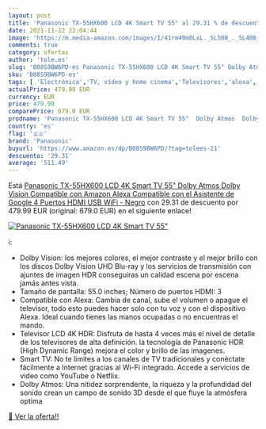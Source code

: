 ```yaml
---
layout: post
title: 'Panasonic TX-55HX600 LCD 4K Smart TV 55" al 29.31 % de descuento'
date: 2021-11-22 22:04:44
image: 'https://m.media-amazon.com/images/I/41rm49m0LxL._SL500_._SL400_.jpg'
comments: true
category: ofertas
author: 'tole.es'
slug: 'B08S9BW6PD-es Panasonic TX-55HX600 LCD 4K Smart TV 55" Dolby Atmos Dolby...'
sku: 'B08S9BW6PD-es'
tags: [ 'Electrónica','TV, vídeo y home cinema','Televisores','alexa','panasonic', ]
actualPrice: 479.99 EUR
currency: EUR
price: 479.99
comparePrice: 679.0 EUR
prodname: 'Panasonic TX-55HX600 LCD 4K Smart TV 55"  Dolby Atmos  Dolby Vision  Compatible con Amazon Alexa  Compatible con el Asistente de Google  4 Puertos HDMI  USB  WiFi - Negro'
country: 'es'
flag: '🇪🇸'
brand: 'Panasonic'
buyurl: 'https://www.amazon.es/dp/B08S9BW6PD/?tag=tolees-21'
descuento: '29.31'
average: '511.49'
---
```


Está [Panasonic TX-55HX600 LCD 4K Smart TV 55"  Dolby Atmos  Dolby Vision  Compatible con Amazon Alexa  Compatible con el Asistente de Google  4 Puertos HDMI  USB  WiFi - Negro](https://www.amazon.es/dp/B08S9BW6PD/?tag=tolees-21) con 29.31 de descuento por 479.99 EUR (original: 679.0 EUR) en el siguiente enlace!

[![Panasonic TX-55HX600 LCD 4K Smart TV 55"](https://m.media-amazon.com/images/I/41rm49m0LxL._SL500_._SL400_.jpg)](https://www.amazon.es/dp/B08S9BW6PD/?tag=tolees-21)

ℹ️:

- Dolby Vision: los mejores colores, el mejor contraste y el mejor brillo con los discos Dolby Vision UHD Blu-ray y los servicios de transmisión con ajuntes de imagen HDR conseguiras un calidad escena por escena jamás antes vista.
- Tamaño de pantalla: 55.0 inches; Número de puertos HDMI: 3
- Compatible con Alexa: Cambia de canal, sube el volumen o apague el televisor, todo esto puedes hacer solo con tu voz y con el dispositivo Alexa. Ideal cuando tienes las manos ocupadas o no encuentras el mando.
- Televisor LCD 4K HDR: Disfruta de hasta 4 veces más el nivel de detalle de los televisores de alta definición. la tecnología de Panasonic HDR (High Dynamic Range) mejora el color y brillo de las imagenes.
- Smart TV: No te limites a los canales de TV tradicionales y conéctate fácilmente a Internet gracias al Wi-Fi integrado. Accede a servicios de video como YouTube o Netflix.
- Dolby Atmos: Una nitidez sorprendente, la riqueza y la profundidad del sonido crean un campo de sonido 3D desde el que fluye la atmósfera optima

[🛒 Ver la oferta!!](https://www.amazon.es/dp/B08S9BW6PD/?tag=tolees-21)

